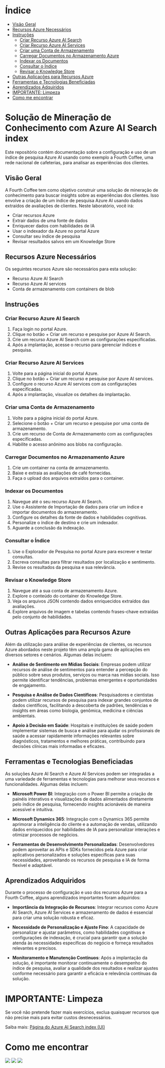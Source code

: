 # Índice

- [Visão Geral](#visão-geral)
- [Recursos Azure Necessários](#recursos-azure-necessários)
- [Instruções](#instruções)
  - [Criar Recurso Azure AI Search](#criar-recurso-azure-ai-search)
  - [Criar Recurso Azure AI Services](#criar-recurso-azure-ai-services)
  - [Criar uma Conta de Armazenamento](#criar-uma-conta-de-armazenamento)
  - [Carregar Documentos no Armazenamento Azure](#carregar-documentos-no-armazenamento-azure)
  - [Indexar os Documentos](#indexar-os-documentos)
  - [Consultar o Índice](#consultar-o-índice)
  - [Revisar o Knowledge Store](#revisar-o-knowledge-store)
 - [Outras Aplicações para Recursos Azure](#outras-aplicações-para-recursos-azure)
- [Ferramentas e Tecnologias Beneficiadas](#ferramentas-e-tecnologias-beneficiadas)
- [Aprendizados Adquiridos](#aprendizados-adquiridos)
- [IMPORTANTE: Limpeza](#importante-limpeza)
- [Como me encontrar](#como-me-encontrar)

# Solução de Mineração de Conhecimento com Azure AI Search index

Este repositório contém documentação sobre a configuração e uso de um índice de pesquisa Azure AI usando como exemplo a Fourth Coffee, uma rede nacional de cafeterias, para analisar as experiências dos clientes.

## Visão Geral

A Fourth Coffee tem como objetivo construir uma solução de mineração de conhecimento para buscar insights sobre as experiências dos clientes. Isso envolve a criação de um índice de pesquisa Azure AI usando dados extraídos de avaliações de clientes. Neste laboratório, você irá:

-   Criar recursos Azure
-   Extrair dados de uma fonte de dados
-   Enriquecer dados com habilidades de IA
-   Usar o indexador da Azure no portal Azure
-   Consultar seu índice de pesquisa
-   Revisar resultados salvos em um Knowledge Store

## Recursos Azure Necessários

Os seguintes recursos Azure são necessários para esta solução:

-   Recurso Azure AI Search
-   Recurso Azure AI services
-   Conta de armazenamento com containers de blob

## Instruções

### Criar Recurso Azure AI Search

1.  Faça login no portal Azure.
2.  Clique no botão + Criar um recurso e pesquise por Azure AI Search.
3.  Crie um recurso Azure AI Search com as configurações especificadas.
4.  Após a implantação, acesse o recurso para gerenciar índices e pesquisa.

### Criar Recurso Azure AI Services

1.  Volte para a página inicial do portal Azure.
2.  Clique no botão + Criar um recurso e pesquise por Azure AI services.
3.  Configure o recurso Azure AI services com as configurações especificadas.
4.  Após a implantação, visualize os detalhes da implantação.

### Criar uma Conta de Armazenamento

1.  Volte para a página inicial do portal Azure.
2.  Selecione o botão + Criar um recurso e pesquise por uma conta de armazenamento.
3.  Crie um recurso de Conta de Armazenamento com as configurações especificadas.
4.  Habilite o acesso anônimo aos blobs na configuração.

### Carregar Documentos no Armazenamento Azure

1.  Crie um container na conta de armazenamento.
2.  Baixe e extraia as avaliações de café fornecidas.
3.  Faça o upload dos arquivos extraídos para o container.

### Indexar os Documentos

1.  Navegue até o seu recurso Azure AI Search.
2.  Use o Assistente de Importação de dados para criar um índice e importar documentos do armazenamento.
3.  Configure os detalhes da fonte de dados e habilidades cognitivas.
4.  Personalize o índice de destino e crie um indexador.
5.  Aguarde a conclusão da indexação.

### Consultar o Índice

1.  Use o Explorador de Pesquisa no portal Azure para escrever e testar consultas.
2.  Escreva consultas para filtrar resultados por localização e sentimento.
3.  Revise os resultados da pesquisa e sua relevância.

### Revisar o Knowledge Store

1.  Navegue até a sua conta de armazenamento Azure.
2.  Explore o conteúdo do container do Knowledge Store.
3.  Veja os arquivos JSON contendo dados enriquecidos extraídos das avaliações.
4.  Explore arquivos de imagem e tabelas contendo frases-chave extraídas pelo conjunto de habilidades.

## Outras Aplicações para Recursos Azure

Além da utilização para análise de experiências de clientes, os recursos Azure abordados neste projeto têm uma ampla gama de aplicações em diversos setores e cenários. Algumas delas incluem:

-   **Análise de Sentimento em Mídias Sociais**: Empresas podem utilizar recursos de análise de sentimentos para entender a percepção do público sobre seus produtos, serviços ou marca nas mídias sociais. Isso permite identificar tendências, problemas emergentes e oportunidades de engajamento.
    
-   **Pesquisa e Análise de Dados Científicos**: Pesquisadores e cientistas podem utilizar recursos de pesquisa para indexar grandes conjuntos de dados científicos, facilitando a descoberta de padrões, tendências e insights em áreas como biologia, genômica, medicina e ciências ambientais.
    
-   **Apoio à Decisão em Saúde**: Hospitais e instituições de saúde podem implementar sistemas de busca e análise para ajudar os profissionais de saúde a acessar rapidamente informações relevantes sobre diagnósticos, tratamentos e melhores práticas, contribuindo para decisões clínicas mais informadas e eficazes.
    

## Ferramentas e Tecnologias Beneficiadas

As soluções Azure AI Search e Azure AI Services podem ser integradas a uma variedade de ferramentas e tecnologias para melhorar seus recursos e funcionalidades. Algumas delas incluem:

-   **Microsoft Power BI**: Integração com o Power BI permite a criação de painéis interativos e visualizações de dados alimentados diretamente pelo índice de pesquisa, fornecendo insights acionáveis de maneira acessível e intuitiva.
    
-   **Microsoft Dynamics 365**: Integração com o Dynamics 365 permite aprimorar a inteligência do cliente e a automação de vendas, utilizando dados enriquecidos por habilidades de IA para personalizar interações e otimizar processos de negócios.
    
-   **Ferramentas de Desenvolvimento Personalizadas**: Desenvolvedores podem aproveitar as APIs e SDKs fornecidos pela Azure para criar aplicativos personalizados e soluções específicas para suas necessidades, aproveitando os recursos de pesquisa e IA de forma flexível e adaptável.
    

## Aprendizados Adquiridos

Durante o processo de configuração e uso dos recursos Azure para a Fourth Coffee, alguns aprendizados importantes foram adquiridos:

-   **Importância da Integração de Recursos**: Integrar recursos como Azure AI Search, Azure AI Services e armazenamento de dados é essencial para criar uma solução robusta e eficaz.
    
-   **Necessidade de Personalização e Ajuste Fino**: A capacidade de personalizar e ajustar parâmetros, como habilidades cognitivas e configurações de indexação, é crucial para garantir que a solução atenda às necessidades específicas do negócio e forneça resultados relevantes e precisos.
    
-   **Monitoramento e Manutenção Contínuos**: Após a implantação da solução, é importante monitorar continuamente o desempenho do índice de pesquisa, avaliar a qualidade dos resultados e realizar ajustes conforme necessário para garantir a eficácia e relevância contínuas da solução.

# IMPORTANTE: Limpeza

Se você não pretende fazer mais exercícios, exclua quaisquer recursos que não precise mais para evitar custos desnecessários.

Saiba mais: [Página do Azure AI Search index (UI)](https://microsoftlearning.github.io/mslearn-ai-fundamentals/Instructions/Labs/11-ai-search.html)

# Como me encontrar

<p align="left">
<!-- <a href="https://elbrusagency.com/"><img src="https://img.shields.io/badge/-elbrusagency.com-3423A6?style=flat&logo=Google-Chrome&logoColor=white"/></a> -->
<a href="https://www.linkedin.com/in/mateus-carvalho-da-silva/"><img src="https://img.shields.io/badge/-Mateus%20Carvalho-0077B5?style=flat&logo=Linkedin&logoColor=white"/></a>
<a href="mailto:carvalho.silva2001@gmail.com"><img src="https://img.shields.io/badge/-carvalho.silva2001@gmail.com-D14836?style=flat&logo=Gmail&logoColor=white"/></a>
<a href="https://www.instagram.com/mateusoaksilva/"><img src="https://img.shields.io/badge/-@mateusoaksilva-E4405F?style=flat&logo=Instagram&logoColor=white"/></a>
</p>
